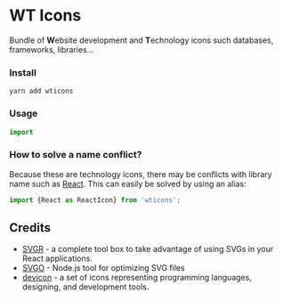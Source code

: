 # WT Icons

Bundle of **W**ebsite development and **T**echnology icons such databases, frameworks, libraries…

### Install

```shell
yarn add wticons
```

### Usage

```javascript
import 
```

### How to solve a name conflict?

Because these are technology icons, there may be conflicts with library name such as [React](https://reactjs.org/).
This can easily be solved by using an alias:

```javascript
import {React as ReactIcon} from 'wticons';
```

## Credits

* [SVGR](https://react-svgr.com) - a complete tool box to take advantage of using SVGs in your React applications.
* [SVGO](https://github.com/svg/svgo) - Node.js tool for optimizing SVG files
* [devicon](https://devicon.dev) - a set of icons representing programming languages, designing, and development tools. 
